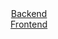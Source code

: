 <center><font color="black"><a href="https://github.com/TyrekKamil/CourseSchool/tree/Backend">Backend<br></a>
<a href="https://github.com/TyrekKamil/CourseSchool/tree/Frontend">Frontend<br></a>
</font></center>

